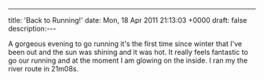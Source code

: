 ---
title: 'Back to Running!'
date: Mon, 18 Apr 2011 21:13:03 +0000
draft: false
description:---

A gorgeous evening to go running it's the first time since winter that I've been out and the sun was shining and it was hot. It really feels fantastic to go our running and at the moment I am glowing on the inside. I ran my the river route in 21m08s.